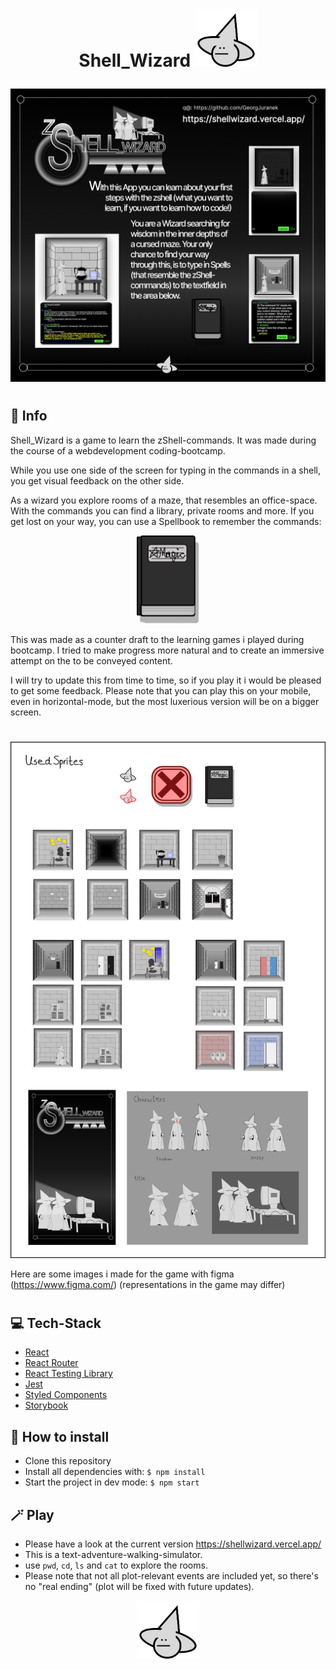 # <p align="center">Shell_Wizard <img src="./src/images/logo.png" width=100px></p>

<img src="public/img/readMe.png" width=800px>

#

## 📖 Info

<p>
Shell_Wizard is a game to learn the zShell-commands.
It was made during the course of a webdevelopment coding-bootcamp.
</p>
While you use one side of the screen for typing in the commands in a shell, you get visual feedback on the other side.
<p>
As a wizard you explore rooms of a maze, that resembles an office-space.
With the commands you can find a library, private rooms and more. If you get lost on your way, you can use a Spellbook to remember the commands:
<p/>
<p align="center">
<img src="./src/images/magicBook.png" width=100px>
</p>
<p>
This was made as a counter draft to the learning games i played during bootcamp. I tried to make progress more natural and to create an immersive attempt on the to be conveyed content.
<p/>
<p>
I will try to update this from time to time, so if you play it i would be pleased to get some feedback. 
Please note that you can play this on your mobile, even in horizontal-mode, but the most luxerious version will be on a bigger screen.
<p/>

#

<img src="public/img/imagesOverview1.png" width=800px>

Here are some images i made for the game with figma (https://www.figma.com/) (representations in the game may differ)

#

## 💻 Tech-Stack

- [React](https://reactjs.org/)
- [React Router](https://reactrouter.com/)
- [React Testing Library](https://testing-library.com/)
- [Jest](https://jestjs.io/)
- [Styled Components](https://styled-components.com/)
- [Storybook](https://storybook.js.org/)

## 💾 How to install

- Clone this repository
- Install all dependencies with: `$ npm install`
- Start the project in dev mode: `$ npm start`

## 🪄 Play

- Please have a look at the current version https://shellwizard.vercel.app/
- This is a text-adventure-walking-simulator.
- use `pwd`, `cd`, `ls` and `cat` to explore the rooms.
- Please note that not all plot-relevant events are included yet, so there's no "real ending" (plot will be fixed with future updates).

<p align="center">
<img src="./src/images/logo.png" width=100px>
</p>
